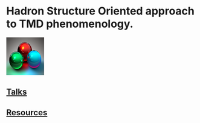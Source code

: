 
# Hadron Structure Oriented approach to TMD phenomenology.
<img src="images/3quarks.png" width="100" height="100">  

## <a href="https://github.com/hso-tmd/hso-tmd.github.io/tree/main/slides" target="_blank">Talks</a>

## <a href="https://tddyrogers.github.io/python4physics.github.io/documents/Python4Physics.pdf" target="_blank">Resources</a>


